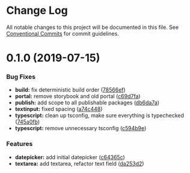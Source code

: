 # Change Log

All notable changes to this project will be documented in this file.
See [Conventional Commits](https://conventionalcommits.org) for commit guidelines.

# 0.1.0 (2019-07-15)


### Bug Fixes

* **build:** fix deterministic build order ([78566ef](https://github.com/fremtind/jokul/commit/78566ef))
* **portal:** remove storybook and old portal ([c69d7fa](https://github.com/fremtind/jokul/commit/c69d7fa))
* **publish:** add scope to all publishable packages ([db6da7a](https://github.com/fremtind/jokul/commit/db6da7a))
* **textinput:** fixed spacing ([a74c448](https://github.com/fremtind/jokul/commit/a74c448))
* **typescript:** clean up tsconfig, make sure everything is typechecked ([745a0fb](https://github.com/fremtind/jokul/commit/745a0fb))
* **typescript:** remove unnecessary tsconfig ([c594b9e](https://github.com/fremtind/jokul/commit/c594b9e))


### Features

* **datepicker:** add initial datepicker ([c64365c](https://github.com/fremtind/jokul/commit/c64365c))
* **textarea:** add textarea, refactor text field ([da253d2](https://github.com/fremtind/jokul/commit/da253d2))
